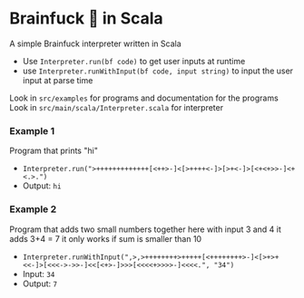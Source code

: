 # Brainfuck 🧠 in Scala 
A simple Brainfuck interpreter written in Scala
- Use 
`Interpreter.run(bf code)` 
to get user inputs at runtime
- use `Interpreter.runWithInput(bf code, input string)`
to input the user input at parse time

Look in `src/examples` for programs and documentation for the programs    
Look in `src/main/scala/Interpreter.scala` for interpreter

### Example 1
Program that prints "hi"
- `Interpreter.run(">+++++++++++++[<++>-]<[>++++<-]>[>+<-]>[<+<+>>-]<+<.>.")`
- Output: `hi`


### Example 2
Program that adds two small numbers together here with input 3 and 4 it adds 3+4 = 7 it only works if sum is smaller than 10
- `Interpreter.runWithInput(",>,>++++++++>+++++[<++++++++>-]<[>+>+<<-]>[<<<->->>-]<<[<+>-]>>>[<<<<+>>>>-]<<<<.", "34")`
- Input: `34`
- Output: `7`
